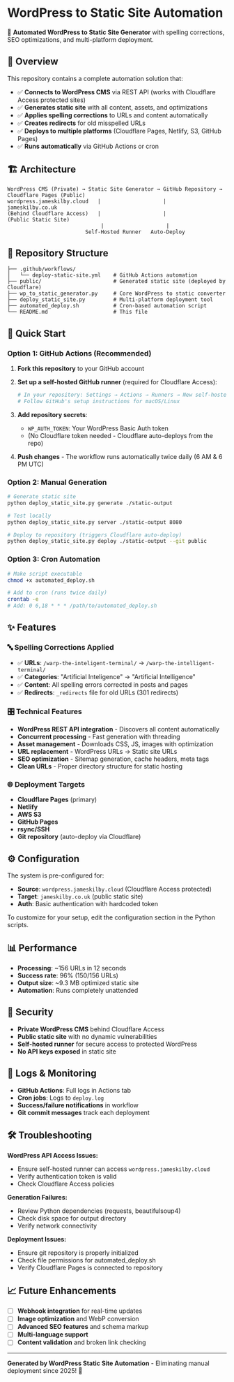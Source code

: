 # WordPress to Static Site Automation

🚀 **Automated WordPress to Static Site Generator** with spelling corrections, SEO optimizations, and multi-platform deployment.

## 🎯 Overview

This repository contains a complete automation solution that:

- ✅ **Connects to WordPress CMS** via REST API (works with Cloudflare Access protected sites)
- ✅ **Generates static site** with all content, assets, and optimizations
- ✅ **Applies spelling corrections** to URLs and content automatically
- ✅ **Creates redirects** for old misspelled URLs
- ✅ **Deploys to multiple platforms** (Cloudflare Pages, Netlify, S3, GitHub Pages)
- ✅ **Runs automatically** via GitHub Actions or cron

## 🏗️ Architecture

```
WordPress CMS (Private) → Static Site Generator → GitHub Repository → Cloudflare Pages (Public)
wordpress.jameskilby.cloud   |                    |                   jameskilby.co.uk
(Behind Cloudflare Access)   |                    |                   (Public Static Site)
                              |                    |
                         Self-Hosted Runner   Auto-Deploy
```

## 📁 Repository Structure

```
├── .github/workflows/
│   └── deploy-static-site.yml    # GitHub Actions automation
├── public/                       # Generated static site (deployed by Cloudflare)
├── wp_to_static_generator.py     # Core WordPress to static converter
├── deploy_static_site.py         # Multi-platform deployment tool
├── automated_deploy.sh           # Cron-based automation script
└── README.md                     # This file
```

## 🚀 Quick Start

### Option 1: GitHub Actions (Recommended)

1. **Fork this repository** to your GitHub account

2. **Set up a self-hosted GitHub runner** (required for Cloudflare Access):
   ```bash
   # In your repository: Settings → Actions → Runners → New self-hosted runner
   # Follow GitHub's setup instructions for macOS/Linux
   ```

3. **Add repository secrets**:
   - `WP_AUTH_TOKEN`: Your WordPress Basic Auth token
   - (No Cloudflare token needed - Cloudflare auto-deploys from the repo)

4. **Push changes** - The workflow runs automatically twice daily (6 AM & 6 PM UTC)

### Option 2: Manual Generation

```bash
# Generate static site
python deploy_static_site.py generate ./static-output

# Test locally
python deploy_static_site.py server ./static-output 8080

# Deploy to repository (triggers Cloudflare auto-deploy)
python deploy_static_site.py deploy ./static-output --git public
```

### Option 3: Cron Automation

```bash
# Make script executable
chmod +x automated_deploy.sh

# Add to cron (runs twice daily)
crontab -e
# Add: 0 6,18 * * * /path/to/automated_deploy.sh
```

## ✨ Features

### 🔤 Spelling Corrections Applied
- ✅ **URLs**: `/warp-the-inteligent-terminal/` → `/warp-the-intelligent-terminal/`
- ✅ **Categories**: "Artificial Inteligence" → "Artificial Intelligence"  
- ✅ **Content**: All spelling errors corrected in posts and pages
- ✅ **Redirects**: `_redirects` file for old URLs (301 redirects)

### 🎛️ Technical Features
- **WordPress REST API integration** - Discovers all content automatically
- **Concurrent processing** - Fast generation with threading
- **Asset management** - Downloads CSS, JS, images with optimization
- **URL replacement** - WordPress URLs → Static site URLs
- **SEO optimization** - Sitemap generation, cache headers, meta tags
- **Clean URLs** - Proper directory structure for static hosting

### 🌐 Deployment Targets
- **Cloudflare Pages** (primary)
- **Netlify**
- **AWS S3**  
- **GitHub Pages**
- **rsync/SSH**
- **Git repository** (auto-deploy via Cloudflare)

## ⚙️ Configuration

The system is pre-configured for:
- **Source**: `wordpress.jameskilby.cloud` (Cloudflare Access protected)
- **Target**: `jameskilby.co.uk` (public static site)
- **Auth**: Basic authentication with hardcoded token

To customize for your setup, edit the configuration section in the Python scripts.

## 📊 Performance

- **Processing**: ~156 URLs in 12 seconds
- **Success rate**: 96% (150/156 URLs)
- **Output size**: ~9.3 MB optimized static site
- **Automation**: Runs completely unattended

## 🔐 Security

- **Private WordPress CMS** behind Cloudflare Access
- **Public static site** with no dynamic vulnerabilities  
- **Self-hosted runner** for secure access to protected WordPress
- **No API keys exposed** in static site

## 📝 Logs & Monitoring

- **GitHub Actions**: Full logs in Actions tab
- **Cron jobs**: Logs to `deploy.log` 
- **Success/failure notifications** in workflow
- **Git commit messages** track each deployment

## 🛠️ Troubleshooting

**WordPress API Access Issues:**
- Ensure self-hosted runner can access `wordpress.jameskilby.cloud`
- Verify authentication token is valid
- Check Cloudflare Access policies

**Generation Failures:**
- Review Python dependencies (requests, beautifulsoup4)
- Check disk space for output directory
- Verify network connectivity

**Deployment Issues:**  
- Ensure git repository is properly initialized
- Check file permissions for automated_deploy.sh
- Verify Cloudflare Pages is connected to repository

## 📈 Future Enhancements

- [ ] **Webhook integration** for real-time updates
- [ ] **Image optimization** and WebP conversion  
- [ ] **Advanced SEO features** and schema markup
- [ ] **Multi-language support**
- [ ] **Content validation** and broken link checking

---

**Generated by WordPress Static Site Automation** - Eliminating manual deployment since 2025! 🎉